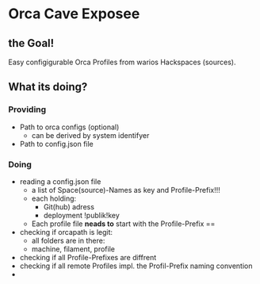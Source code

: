 # Orca Cave Exposee

## the Goal!
Easy configigurable Orca Profiles from warios Hackspaces (sources).

## What its doing?
### Providing
- Path to orca configs (optional)
  - can be derived by system identifyer
- Path to config.json file


### Doing
- reading a config.json file
  - a list of Space(source)-Names as key and Profile-Prefix!!!
  - each holding:
    - Git(hub) adress
    - deployment !publik!key
  - Each profile file **neads to** start with the Profile-Prefix == <Space-Name>
- checking if orcapath is legit:
  - all folders are in there:
  - machine, filament, profile
- checking if all Profile-Prefixes are diffrent
- checking if all remote Profiles impl. the Profil-Prefix naming convention
- 

